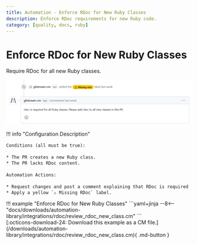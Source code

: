 ```yaml
---
title: Automation - Enforce RDoc for New Ruby Classes
description: Enforce RDoc requirements for new Ruby code.
category: [quality, docs, ruby]
---
```

# Enforce RDoc for New Ruby Classes

<!-- --8<-- [start:example]-->
Require RDoc for all new Ruby classes.


![Enforce RDoc for New Ruby Classes](/automations/integrations/rdoc/review-rdoc-new-class/review-rdoc-new-class.png)

!!! info "Configuration Description"

    Conditions (all must be true):

    * The PR creates a new Ruby class.
    * The PR lacks RDoc content.

    Automation Actions:

    * Request changes and post a comment explaining that RDoc is required
    * Apply a yellow `⚠️ Missing RDoc` label.


<div class="automationExample" markdown="1">
!!! example "Enforce RDoc for New Ruby Classes"
    ```yaml+jinja
    --8<-- "docs/downloads/automation-library/integrations/rdoc/review_rdoc_new_class.cm"
    ```
    <div class="result" markdown>
      <span>
      [:octicons-download-24: Download this example as a CM file.](/downloads/automation-library/integrations/rdoc/review_rdoc_new_class.cm){ .md-button }
      </span>
    </div>
</div>
<!-- --8<-- [end:example]-->
